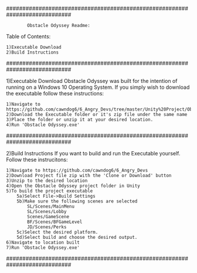############################################################################
			
			Obstacle Odyssey Readme:


Table of Contents:

	1)Executable Download
	2)Build Instructions
	
############################################################################

1)Executable Download
	Obstacle Odyssey was built for the intention of running on a Windows 10 
	Operating System. If you simply wish to download the executable
	follow these instructions:
	
	1)Navigate to https://github.com/cawndog6/6_Angry_Devs/tree/master/Unity%20Project/Obstacle%20Odyssey
	2)Download the Executable folder or it's zip file under the same name
	3)Place the folder or unzip it at your desired location.
	4)Run 'Obstacle Odyssey.exe'

############################################################################
		
2)Build Instructions
	If you want to build and run the Executable yourself. Follow these instrucitons:
	
	1)Navigate to https://github.com/cawndog6/6_Angry_Devs
	2)Download Project file zip with the 'Clone or Download' button
	3)Unzip to the desired location
	4)Open the Obstacle Odyssey project folder in Unity
	5)To build the project executable
		5a)Select File->Build Settings
		5b)Make sure the following scenes are selected
			SL/Scenes/MainMenu
			SL/Scenes/Lobby
			Scenes/GameScene
			BF/Scenes/BFGameLevel
			JD/Scenes/Perks
		5c)Select the desired platform.
		5d)Select build and choose the desired output.
	6)Navigate to location built
	7)Run 'Obstacle Odyssey.exe'
		
############################################################################
